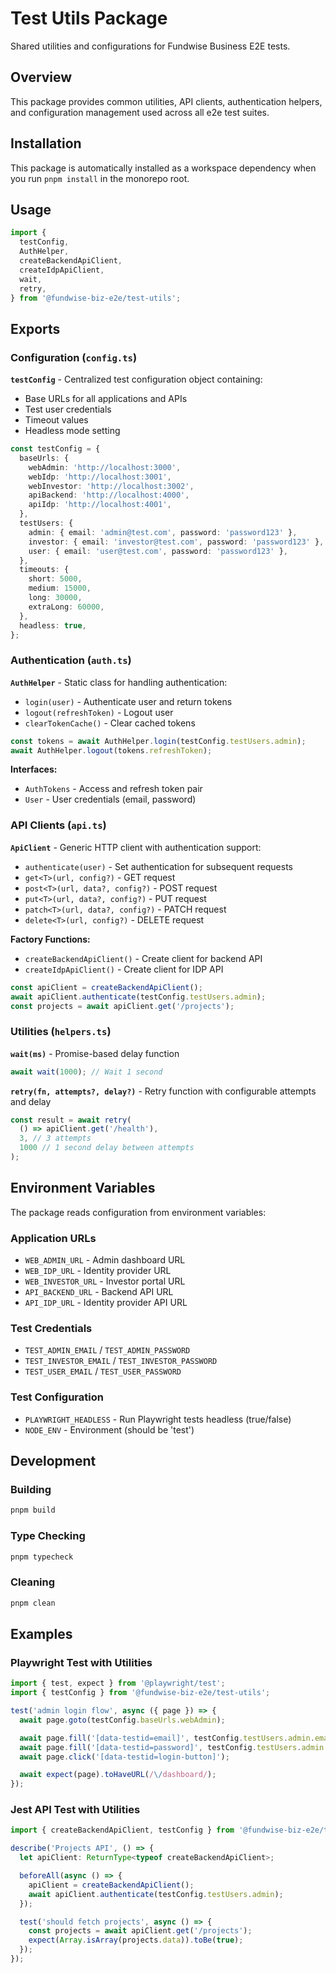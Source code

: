 # Test Utils Package

Shared utilities and configurations for Fundwise Business E2E tests.

## Overview

This package provides common utilities, API clients, authentication helpers, and configuration management used across all e2e test suites.

## Installation

This package is automatically installed as a workspace dependency when you run `pnpm install` in the monorepo root.

## Usage

```typescript
import {
  testConfig,
  AuthHelper,
  createBackendApiClient,
  createIdpApiClient,
  wait,
  retry,
} from '@fundwise-biz-e2e/test-utils';
```

## Exports

### Configuration (`config.ts`)

**`testConfig`** - Centralized test configuration object containing:

- Base URLs for all applications and APIs
- Test user credentials
- Timeout values
- Headless mode setting

```typescript
const testConfig = {
  baseUrls: {
    webAdmin: 'http://localhost:3000',
    webIdp: 'http://localhost:3001',
    webInvestor: 'http://localhost:3002',
    apiBackend: 'http://localhost:4000',
    apiIdp: 'http://localhost:4001',
  },
  testUsers: {
    admin: { email: 'admin@test.com', password: 'password123' },
    investor: { email: 'investor@test.com', password: 'password123' },
    user: { email: 'user@test.com', password: 'password123' },
  },
  timeouts: {
    short: 5000,
    medium: 15000,
    long: 30000,
    extraLong: 60000,
  },
  headless: true,
};
```

### Authentication (`auth.ts`)

**`AuthHelper`** - Static class for handling authentication:

- `login(user)` - Authenticate user and return tokens
- `logout(refreshToken)` - Logout user
- `clearTokenCache()` - Clear cached tokens

```typescript
const tokens = await AuthHelper.login(testConfig.testUsers.admin);
await AuthHelper.logout(tokens.refreshToken);
```

**Interfaces:**

- `AuthTokens` - Access and refresh token pair
- `User` - User credentials (email, password)

### API Clients (`api.ts`)

**`ApiClient`** - Generic HTTP client with authentication support:

- `authenticate(user)` - Set authentication for subsequent requests
- `get<T>(url, config?)` - GET request
- `post<T>(url, data?, config?)` - POST request
- `put<T>(url, data?, config?)` - PUT request
- `patch<T>(url, data?, config?)` - PATCH request
- `delete<T>(url, config?)` - DELETE request

**Factory Functions:**

- `createBackendApiClient()` - Create client for backend API
- `createIdpApiClient()` - Create client for IDP API

```typescript
const apiClient = createBackendApiClient();
await apiClient.authenticate(testConfig.testUsers.admin);
const projects = await apiClient.get('/projects');
```

### Utilities (`helpers.ts`)

**`wait(ms)`** - Promise-based delay function

```typescript
await wait(1000); // Wait 1 second
```

**`retry(fn, attempts?, delay?)`** - Retry function with configurable attempts and delay

```typescript
const result = await retry(
  () => apiClient.get('/health'),
  3, // 3 attempts
  1000 // 1 second delay between attempts
);
```

## Environment Variables

The package reads configuration from environment variables:

### Application URLs

- `WEB_ADMIN_URL` - Admin dashboard URL
- `WEB_IDP_URL` - Identity provider URL
- `WEB_INVESTOR_URL` - Investor portal URL
- `API_BACKEND_URL` - Backend API URL
- `API_IDP_URL` - Identity provider API URL

### Test Credentials

- `TEST_ADMIN_EMAIL` / `TEST_ADMIN_PASSWORD`
- `TEST_INVESTOR_EMAIL` / `TEST_INVESTOR_PASSWORD`
- `TEST_USER_EMAIL` / `TEST_USER_PASSWORD`

### Test Configuration

- `PLAYWRIGHT_HEADLESS` - Run Playwright tests headless (true/false)
- `NODE_ENV` - Environment (should be 'test')

## Development

### Building

```bash
pnpm build
```

### Type Checking

```bash
pnpm typecheck
```

### Cleaning

```bash
pnpm clean
```

## Examples

### Playwright Test with Utilities

```typescript
import { test, expect } from '@playwright/test';
import { testConfig } from '@fundwise-biz-e2e/test-utils';

test('admin login flow', async ({ page }) => {
  await page.goto(testConfig.baseUrls.webAdmin);

  await page.fill('[data-testid=email]', testConfig.testUsers.admin.email);
  await page.fill('[data-testid=password]', testConfig.testUsers.admin.password);
  await page.click('[data-testid=login-button]');

  await expect(page).toHaveURL(/\/dashboard/);
});
```

### Jest API Test with Utilities

```typescript
import { createBackendApiClient, testConfig } from '@fundwise-biz-e2e/test-utils';

describe('Projects API', () => {
  let apiClient: ReturnType<typeof createBackendApiClient>;

  beforeAll(async () => {
    apiClient = createBackendApiClient();
    await apiClient.authenticate(testConfig.testUsers.admin);
  });

  test('should fetch projects', async () => {
    const projects = await apiClient.get('/projects');
    expect(Array.isArray(projects.data)).toBe(true);
  });
});
```
